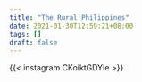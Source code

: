 ```yaml
---
title: "The Rural Philippines"
date: 2021-01-30T12:59:21+08:00
tags: []
draft: false
---
```

{{< instagram CKoiktGDYIe >}}
